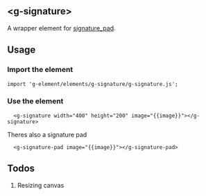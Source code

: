 ## \<g-signature\>

A wrapper element for [signature_pad](https://github.com/szimek/signature_pad).

## Usage

### Import the element
```
import 'g-element/elements/g-signature/g-signature.js';
```

### Use the element
```
  <g-signature width="400" height="200" image="{{image}}"></g-signature>
```

Theres also a signature pad
```
  <g-signature-pad image="{{image}}"></g-signature-pad>
```

## Todos
1. Resizing canvas